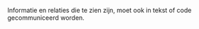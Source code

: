 <!-- @license CC0-1.0 -->

Informatie en relaties die te zien zijn, moet ook in tekst of code gecommuniceerd worden.
